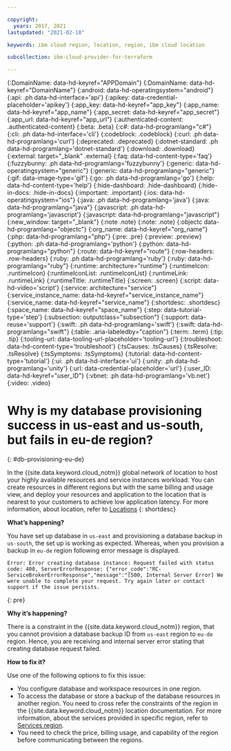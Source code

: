```yaml
---

copyright:
  years: 2017, 2021
lastupdated: "2021-02-18"

keywords: ibm cloud region, location, region, ibm cloud location

subcollection: ibm-cloud-provider-for-terraform

---
```


{:DomainName: data-hd-keyref="APPDomain"}
{:DomainName: data-hd-keyref="DomainName"}
{:android: data-hd-operatingsystem="android"}
{:api: .ph data-hd-interface='api'}
{:apikey: data-credential-placeholder='apikey'}
{:app_key: data-hd-keyref="app_key"}
{:app_name: data-hd-keyref="app_name"}
{:app_secret: data-hd-keyref="app_secret"}
{:app_url: data-hd-keyref="app_url"}
{:authenticated-content: .authenticated-content}
{:beta: .beta}
{:c#: data-hd-programlang="c#"}
{:cli: .ph data-hd-interface='cli'}
{:codeblock: .codeblock}
{:curl: .ph data-hd-programlang='curl'}
{:deprecated: .deprecated}
{:dotnet-standard: .ph data-hd-programlang='dotnet-standard'}
{:download: .download}
{:external: target="_blank" .external}
{:faq: data-hd-content-type='faq'}
{:fuzzybunny: .ph data-hd-programlang='fuzzybunny'}
{:generic: data-hd-operatingsystem="generic"}
{:generic: data-hd-programlang="generic"}
{:gif: data-image-type='gif'}
{:go: .ph data-hd-programlang='go'}
{:help: data-hd-content-type='help'}
{:hide-dashboard: .hide-dashboard}
{:hide-in-docs: .hide-in-docs}
{:important: .important}
{:ios: data-hd-operatingsystem="ios"}
{:java: .ph data-hd-programlang='java'}
{:java: data-hd-programlang="java"}
{:javascript: .ph data-hd-programlang='javascript'}
{:javascript: data-hd-programlang="javascript"}
{:new_window: target="_blank"}
{:note .note}
{:note: .note}
{:objectc data-hd-programlang="objectc"}
{:org_name: data-hd-keyref="org_name"}
{:php: data-hd-programlang="php"}
{:pre: .pre}
{:preview: .preview}
{:python: .ph data-hd-programlang='python'}
{:python: data-hd-programlang="python"}
{:route: data-hd-keyref="route"}
{:row-headers: .row-headers}
{:ruby: .ph data-hd-programlang='ruby'}
{:ruby: data-hd-programlang="ruby"}
{:runtime: architecture="runtime"}
{:runtimeIcon: .runtimeIcon}
{:runtimeIconList: .runtimeIconList}
{:runtimeLink: .runtimeLink}
{:runtimeTitle: .runtimeTitle}
{:screen: .screen}
{:script: data-hd-video='script'}
{:service: architecture="service"}
{:service_instance_name: data-hd-keyref="service_instance_name"}
{:service_name: data-hd-keyref="service_name"}
{:shortdesc: .shortdesc}
{:space_name: data-hd-keyref="space_name"}
{:step: data-tutorial-type='step'}
{:subsection: outputclass="subsection"}
{:support: data-reuse='support'}
{:swift: .ph data-hd-programlang='swift'}
{:swift: data-hd-programlang="swift"}
{:table: .aria-labeledby="caption"}
{:term: .term}
{:tip: .tip}
{:tooling-url: data-tooling-url-placeholder='tooling-url'}
{:troubleshoot: data-hd-content-type='troubleshoot'}
{:tsCauses: .tsCauses}
{:tsResolve: .tsResolve}
{:tsSymptoms: .tsSymptoms}
{:tutorial: data-hd-content-type='tutorial'}
{:ui: .ph data-hd-interface='ui'}
{:unity: .ph data-hd-programlang='unity'}
{:url: data-credential-placeholder='url'}
{:user_ID: data-hd-keyref="user_ID"}
{:vbnet: .ph data-hd-programlang='vb.net'}
{:video: .video}




# Why is my database provisioning success in us-east and us-south, but fails in eu-de region?
{: #db-provisioning-eu-de}

In the {{site.data.keyword.cloud_notm}} global network of location to host your highly available resources and service instances workload. You can create resources in different regions but with the same billing and usage view, and deploy your resources and application to the location that is nearest to your customers to achieve low application latency. For more information, about location, refer to [Locations](/docs/overview?topic=overview-locations)
{: shortdesc}

**What’s happening?**

You have set up database in `us-east` and provisioning a database backup in `us-south`, the set up is working as expected. Whereas, when you provision a backup in `eu-de` region following error message is displayed.

```
Error: Error creating database instance: Request failed with status code: 400, ServerErrorResponse: {"error_code":"RC-ServiceBrokerErrorResponse","message":"[500, Internal Server Error] We were unable to complete your request. Try again later or contact support if the issue persists.
```
{: pre}

**Why it’s happening?**

There is a constraint in the {{site.data.keyword.cloud_notm}} region, that you cannot provision a database backup ID from `us-east` region to `eu-de` region. Hence, you are receiving and internal server error stating that creating database request failed.

**How to fix it?**

Use one of the following options to fix this issue:
 - You configure database and workspace resources in one region.
 - To access the database or store a backup of the database resources in another region. You need to cross refer the constraints of the region in the {{site.data.keyword.cloud_notm}} location documentation. For more information, about the services provided in specific region, refer to [Services region](/docs/overview?topic=overview-services_region#paas-services).
 - You need to check the price, billing usage, and capability of the region before communicating between the regions.

